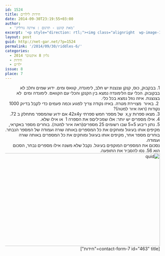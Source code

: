 ```yaml
---
id: 1524
title: חידות לילדים
date: 2014-09-30T23:19:55+03:00
author:
  - 'מאת קוונט - תרגום : אירנה גורליק'
excerpt: '<p style="direction: rtl;"><img class="alignright  wp-image-1463" src="http://net-gar.net/wp-content/uploads/2014/07/logo_sh.gif" alt="logo_sh" width="139" height="59" />מגוון חידות מתמטיות לילדים לחידוד המחשבה :) .</p>'
layout: post
guid: http://net-gar.net/?p=1524
permalink: '/2014/09/30/riddles-6/'
categories:
  - גליון 8 אוקטובר 2014
  - חידות
  - ילדים
issue: 8
place: 7
---
```

<div dir="rtl" style="color: #222222;">
  1. בבקבוק, כוס, קנקן וצנצנת יש חלב, לימונדה, קוואס ומים. ידוע שמים וחלב לא בבקובוק. הכלי עם הלימונדה נמצא בין הקנקן והכלי עם הקוואס. לימונדה ומים  לא בצנצנת. איזה נוזל נמצא בכל כלי.
</div>

<div dir="rtl" style="color: #222222;">
   2. באיור  מצויירת מטרה. באיזו נקודה צריך לפגוע וכמה פעמים כדי לקבל בדיוק 1000 נקודות (ראה איור למטה)?
</div>

<div dir="rtl" style="color: #222222;">
  3. מצאו ספרות x,y  של מספר חמש ספרתי 42x4y אם ידוע שהמספר מתחלק ב 72.
</div>

<div dir="rtl" style="color: #222222;">
  4. אילו מספרים יש יותר: אלו שמכיליםפ את הספרה 1  או אילו שלא.
</div>

<div dir="rtl" style="color: #222222;">
  5. נתון ריבוע 5&#215;5 שבו רשומים 25 מספרים(ראה איור למטה). בוחרים מספר באקראי, מקיפים אותו בעיגול ומוחקים את כל המספרים באותה שורה ועמודה של המספר הנבחר. בוחרים מספר אחר, מקיפים אותו בעיגול ומוחקים את כל המספרים באותה שורה ועמודה.
</div>

<div dir="rtl" style="color: #222222;">
  נסכום את המספרים המוקפים בעיגול. נקבל שלא משנה אילו מספרים נבחר, הסכום הוא 56. נסו להסביר את התופעה.
</div>

<div dir="rtl" style="color: #222222;">
  <img class="aligncenter wp-image-1556 size-full" src="http://net-gar.net/wp-content/uploads/2014/09/quid.png" alt="quid" width="576" height="302" />
</div>

<div dir="rtl" style="color: #222222;">
  [contact-form-7 id="463" title="חידות"]
</div>
